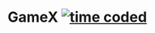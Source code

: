 # GameX [![time coded](https://wakatime.com/badge/user/ffd8ef9b-55fc-4915-8071-ed7727904f8d/project/a86fc39a-4f58-4c4f-b4f1-4e7f3487c875.svg)](https://wakatime.com/badge/user/ffd8ef9b-55fc-4915-8071-ed7727904f8d/project/a86fc39a-4f58-4c4f-b4f1-4e7f3487c875)

